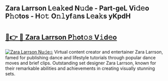## Zara Larrson L𝚎a𝚔ed N𝚞𝚍e - Part-geL Vi𝚍𝚎o P𝚑𝚘tos - H𝚘𝚝 O𝚗𝚕yf𝚊ns L𝚎a𝚔s yKpdH

# <h2><a href="http://kf59kb.oniu.top/?m=Zara+Larrson">🔗👉 🔴 Zara Larrson P𝚑ot𝚘𝚜 V𝚒d𝚎o</a></h2>

[![Zara Larrson Nu𝚍e𝚜](https://i.imgur.com/0qMVB7G.gif)](http://kf59kb.oniu.top/?m=Zara+Larrson)
Virtual content creator and entertainer Zara Larrson, famed for publishing dance and lifestyle tutorials through popular dance moves and brief clips. Outstanding set designer Zara Larrson, known for their remarkable abilities and achievements in creating visually stunning sets.  
